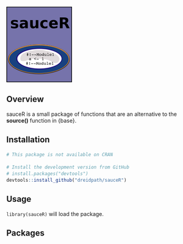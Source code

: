 
<!-- README.md is generated from README.Rmd. Please edit that file -->
![](man/figures/logo.png)

Overview
--------

sauceR is a small package of functions that are an alternative to the **source()** function in {base}.

Installation
------------

``` r
# This package is not available on CRAN

# Install the development version from GitHub
# install.packages("devtools")
devtools::install_github("dreidpath/sauceR")
```

Usage
-----

`library(sauceR)` will load the package.

Packages
--------
